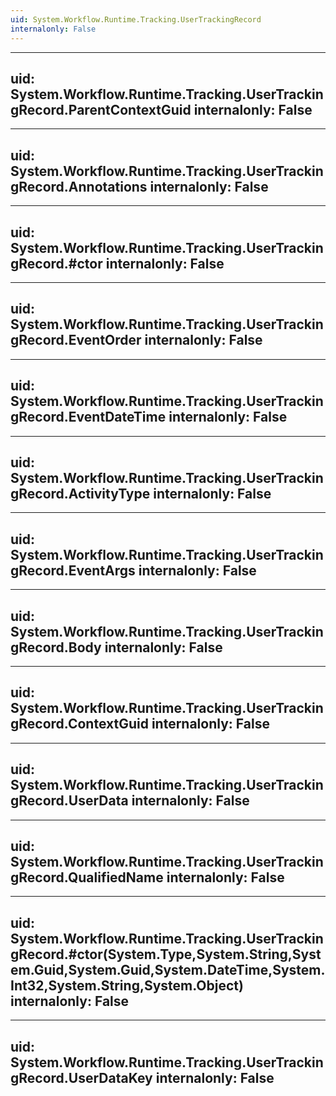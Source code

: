 ```yaml
---
uid: System.Workflow.Runtime.Tracking.UserTrackingRecord
internalonly: False
---
```


---
uid: System.Workflow.Runtime.Tracking.UserTrackingRecord.ParentContextGuid
internalonly: False
---

---
uid: System.Workflow.Runtime.Tracking.UserTrackingRecord.Annotations
internalonly: False
---

---
uid: System.Workflow.Runtime.Tracking.UserTrackingRecord.#ctor
internalonly: False
---

---
uid: System.Workflow.Runtime.Tracking.UserTrackingRecord.EventOrder
internalonly: False
---

---
uid: System.Workflow.Runtime.Tracking.UserTrackingRecord.EventDateTime
internalonly: False
---

---
uid: System.Workflow.Runtime.Tracking.UserTrackingRecord.ActivityType
internalonly: False
---

---
uid: System.Workflow.Runtime.Tracking.UserTrackingRecord.EventArgs
internalonly: False
---

---
uid: System.Workflow.Runtime.Tracking.UserTrackingRecord.Body
internalonly: False
---

---
uid: System.Workflow.Runtime.Tracking.UserTrackingRecord.ContextGuid
internalonly: False
---

---
uid: System.Workflow.Runtime.Tracking.UserTrackingRecord.UserData
internalonly: False
---

---
uid: System.Workflow.Runtime.Tracking.UserTrackingRecord.QualifiedName
internalonly: False
---

---
uid: System.Workflow.Runtime.Tracking.UserTrackingRecord.#ctor(System.Type,System.String,System.Guid,System.Guid,System.DateTime,System.Int32,System.String,System.Object)
internalonly: False
---

---
uid: System.Workflow.Runtime.Tracking.UserTrackingRecord.UserDataKey
internalonly: False
---
